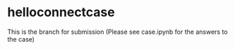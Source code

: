 # helloconnectcase

This is the branch for submission (Please see case.ipynb for the answers to the case)
